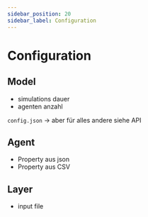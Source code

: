 ```yaml
---
sidebar_position: 20
sidebar_label: Configuration
---
```


# Configuration


## Model

- simulations dauer
- agenten anzahl

`config.json` -> aber für alles andere siehe API

## Agent

- Property aus json
- Property aus CSV 


## Layer 

- input file